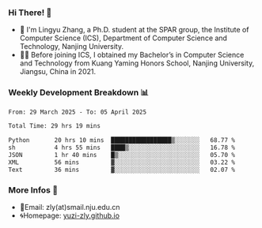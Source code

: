 ### Hi There! 👋 
- 🐳 I'm Lingyu Zhang, a Ph.D. student at the SPAR group, the Institute of Computer Science (ICS), Department of Computer Science and Technology, Nanjing University.
- 🧑‍🎓 Before joining ICS, I obtained my Bachelor’s in Computer Science and Technology from Kuang Yaming Honors School, Nanjing University, Jiangsu, China in 2021.

### Weekly Development Breakdown :bar_chart:

<!--START_SECTION:waka-->

```txt
From: 29 March 2025 - To: 05 April 2025

Total Time: 29 hrs 19 mins

Python       20 hrs 10 mins  █████████████████▒░░░░░░░   68.77 %
sh           4 hrs 55 mins   ████▒░░░░░░░░░░░░░░░░░░░░   16.78 %
JSON         1 hr 40 mins    █▒░░░░░░░░░░░░░░░░░░░░░░░   05.70 %
XML          56 mins         ▓░░░░░░░░░░░░░░░░░░░░░░░░   03.22 %
Text         36 mins         ▓░░░░░░░░░░░░░░░░░░░░░░░░   02.07 %
```

<!--END_SECTION:waka-->

<!--
### Github Contributions :octocat:

![](https://raw.githubusercontent.com/yuzi-zly/yuzi-zly/output/github-contribution-grid-snake.svg)              
-->

### More Infos 📖

- 📧Email: zly(at)smail.nju.edu.cn
- 🌀Homepage: [yuzi-zly.github.io](https://yuzi-zly.github.io/)
